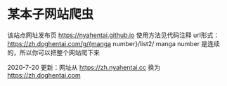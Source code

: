 # 某本子网站爬虫

该站点网址发布页 https://nyahentai.github.io
使用方法见代码注释
url形式：
https://zh.doghentai.com/g/{manga number}/list2/
manga number 是连续的，所以你可以把整个网站爬下来

2020-7-20 更新：网址从 https://zh.nyahentai.cc 换为 https://zh.doghentai.com


